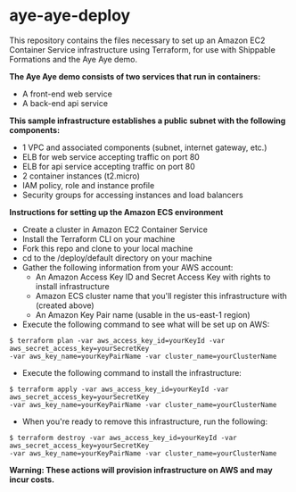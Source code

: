 # aye-aye-deploy
This repository contains the files necessary to set up an Amazon EC2 Container Service infrastructure using Terraform, for use with Shippable Formations and the Aye Aye demo.  

**The Aye Aye demo consists of two services that run in containers:**
* A front-end web service
* A back-end api service

**This sample infrastructure establishes a public subnet with the following components:**
* 1 VPC and associated components (subnet, internet gateway, etc.)
* ELB for web service accepting traffic on port 80
* ELB for api service accepting traffic on port 80
* 2 container instances (t2.micro)
* IAM policy, role and instance profile
* Security groups for accessing instances and load balancers

**Instructions for setting up the Amazon ECS environment**
* Create a cluster in Amazon EC2 Container Service
* Install the Terraform CLI on your machine
* Fork this repo and clone to your local machine
* cd to the /deploy/default directory on your machine
* Gather the following information from your AWS account:
  * An Amazon Access Key ID and Secret Access Key with rights to install infrastructure
  * Amazon ECS cluster name that you'll register this infrastructure with (created above)
  * An Amazon Key Pair name (usable in the us-east-1 region)
* Execute the following command to see what will be set up on AWS:
```
$ terraform plan -var aws_access_key_id=yourKeyId -var aws_secret_access_key=yourSecretKey
-var aws_key_name=yourKeyPairName -var cluster_name=yourClusterName
```
* Execute the following command to install the infrastructure:
```
$ terraform apply -var aws_access_key_id=yourKeyId -var aws_secret_access_key=yourSecretKey
-var aws_key_name=yourKeyPairName -var cluster_name=yourClusterName
```
* When you're ready to remove this infrastructure, run the following:
```
$ terraform destroy -var aws_access_key_id=yourKeyId -var aws_secret_access_key=yourSecretKey
-var aws_key_name=yourKeyPairName -var cluster_name=yourClusterName
```

**Warning: These actions will provision infrastructure on AWS and may incur costs.**
